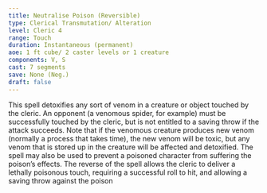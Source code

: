 ```yaml
---
title: Neutralise Poison (Reversible)
type: Clerical Transmutation/ Alteration
level: Cleric 4
range: Touch
duration: Instantaneous (permanent)
aoe: 1 ft cube/ 2 caster levels or 1 creature
components: V, S
cast: 7 segments
save: None (Neg.)
draft: false
---
```


This spell detoxifies any sort of venom in a creature or object touched by the cleric. An opponent (a venomous spider, for example) must be successfully touched by the cleric, but is not entitled to a saving throw if the attack succeeds. Note that if the venomous creature produces new venom (normally a process that takes time), the new venom will be toxic, but any venom that is stored up in the creature will be affected and detoxified. The spell may also be used to prevent a poisoned character from suffering the poison’s effects. The reverse of the spell allows the cleric to deliver a lethally poisonous touch, requiring a successful roll to hit, and allowing a saving throw against the poison
